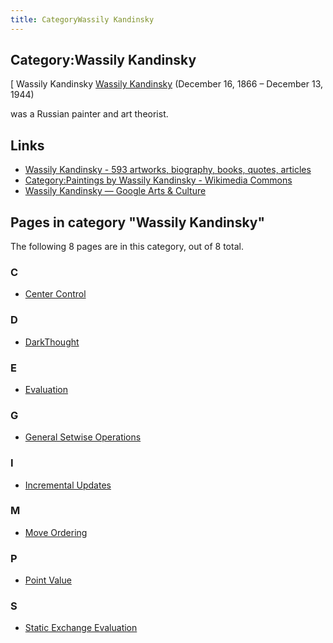 ```yaml
---
title: CategoryWassily Kandinsky
---
```

## Category:Wassily Kandinsky



\[ Wassily Kandinsky
[Wassily Kandinsky](https://en.wikipedia.org/wiki/Wassily_Kandinsky) (December 16, 1866 – December 13, 1944)

was a Russian painter and art theorist.

## Links

- [Wassily Kandinsky - 593 artworks, biography, books, quotes, articles](http://www.wassilykandinsky.net/)
- [Category:Paintings by Wassily Kandinsky - Wikimedia Commons](https://commons.wikimedia.org/wiki/Category:Paintings_by_Wassily_Kandinsky)
- [Wassily Kandinsky — Google Arts & Culture](https://artsandculture.google.com/entity/m0856z?categoryid=artist)

## Pages in category "Wassily Kandinsky"

The following 8 pages are in this category, out of 8 total.

### C

- [Center Control](Center_Control "Center Control")

### D

- [DarkThought](DarkThought "DarkThought")

### E

- [Evaluation](Evaluation "Evaluation")

### G

- [General Setwise Operations](General_Setwise_Operations "General Setwise Operations")

### I

- [Incremental Updates](Incremental_Updates "Incremental Updates")

### M

- [Move Ordering](Move_Ordering "Move Ordering")

### P

- [Point Value](Point_Value "Point Value")

### S

- [Static Exchange Evaluation](Static_Exchange_Evaluation "Static Exchange Evaluation")

